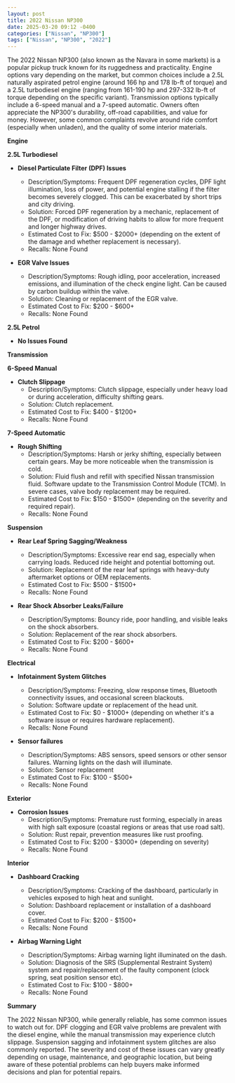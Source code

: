 ```yaml
---
layout: post
title: 2022 Nissan NP300
date: 2025-03-20 09:12 -0400
categories: ["Nissan", "NP300"]
tags: ["Nissan", "NP300", "2022"]
---
```

The 2022 Nissan NP300 (also known as the Navara in some markets) is a popular pickup truck known for its ruggedness and practicality. Engine options vary depending on the market, but common choices include a 2.5L naturally aspirated petrol engine (around 166 hp and 178 lb-ft of torque) and a 2.5L turbodiesel engine (ranging from 161-190 hp and 297-332 lb-ft of torque depending on the specific variant). Transmission options typically include a 6-speed manual and a 7-speed automatic. Owners often appreciate the NP300's durability, off-road capabilities, and value for money. However, some common complaints revolve around ride comfort (especially when unladen), and the quality of some interior materials.

**Engine**

**2.5L Turbodiesel**

*   **Diesel Particulate Filter (DPF) Issues**
    *   Description/Symptoms: Frequent DPF regeneration cycles, DPF light illumination, loss of power, and potential engine stalling if the filter becomes severely clogged. This can be exacerbated by short trips and city driving.
    *   Solution: Forced DPF regeneration by a mechanic, replacement of the DPF, or modification of driving habits to allow for more frequent and longer highway drives.
    *   Estimated Cost to Fix: $500 - $2000+ (depending on the extent of the damage and whether replacement is necessary).
    *   Recalls: None Found

*   **EGR Valve Issues**
    *   Description/Symptoms: Rough idling, poor acceleration, increased emissions, and illumination of the check engine light. Can be caused by carbon buildup within the valve.
    *   Solution: Cleaning or replacement of the EGR valve.
    *   Estimated Cost to Fix: $200 - $600+
    *   Recalls: None Found

**2.5L Petrol**

*   **No Issues Found**

**Transmission**

**6-Speed Manual**

*   **Clutch Slippage**
    *   Description/Symptoms: Clutch slippage, especially under heavy load or during acceleration, difficulty shifting gears.
    *   Solution: Clutch replacement.
    *   Estimated Cost to Fix: $400 - $1200+
    *   Recalls: None Found

**7-Speed Automatic**

*   **Rough Shifting**
    * Description/Symptoms: Harsh or jerky shifting, especially between certain gears. May be more noticeable when the transmission is cold.
    * Solution: Fluid flush and refill with specified Nissan transmission fluid. Software update to the Transmission Control Module (TCM). In severe cases, valve body replacement may be required.
    * Estimated Cost to Fix: $150 - $1500+ (depending on the severity and required repair).
    * Recalls: None Found

**Suspension**

*   **Rear Leaf Spring Sagging/Weakness**
    *   Description/Symptoms: Excessive rear end sag, especially when carrying loads. Reduced ride height and potential bottoming out.
    *   Solution: Replacement of the rear leaf springs with heavy-duty aftermarket options or OEM replacements.
    *   Estimated Cost to Fix: $500 - $1500+
    *   Recalls: None Found

*   **Rear Shock Absorber Leaks/Failure**
    *   Description/Symptoms: Bouncy ride, poor handling, and visible leaks on the shock absorbers.
    *   Solution: Replacement of the rear shock absorbers.
    *   Estimated Cost to Fix: $200 - $600+
    *   Recalls: None Found

**Electrical**

*   **Infotainment System Glitches**
    *   Description/Symptoms: Freezing, slow response times, Bluetooth connectivity issues, and occasional screen blackouts.
    *   Solution: Software update or replacement of the head unit.
    *   Estimated Cost to Fix: $0 - $1000+ (depending on whether it's a software issue or requires hardware replacement).
    *   Recalls: None Found

*   **Sensor failures**
    *   Description/Symptoms: ABS sensors, speed sensors or other sensor failures. Warning lights on the dash will illuminate.
    *   Solution: Sensor replacement
    *   Estimated Cost to Fix: $100 - $500+
    *   Recalls: None Found

**Exterior**

*   **Corrosion Issues**
    *   Description/Symptoms: Premature rust forming, especially in areas with high salt exposure (coastal regions or areas that use road salt).
    *   Solution: Rust repair, prevention measures like rust proofing.
    *   Estimated Cost to Fix: $200 - $3000+ (depending on severity)
    *   Recalls: None Found

**Interior**

*   **Dashboard Cracking**
    *   Description/Symptoms: Cracking of the dashboard, particularly in vehicles exposed to high heat and sunlight.
    *   Solution: Dashboard replacement or installation of a dashboard cover.
    *   Estimated Cost to Fix: $200 - $1500+
    *   Recalls: None Found

*   **Airbag Warning Light**
    *   Description/Symptoms: Airbag warning light illuminated on the dash.
    *   Solution: Diagnosis of the SRS (Supplemental Restraint System) system and repair/replacement of the faulty component (clock spring, seat position sensor etc).
    *   Estimated Cost to Fix: $100 - $800+
    *   Recalls: None Found

**Summary**

The 2022 Nissan NP300, while generally reliable, has some common issues to watch out for. DPF clogging and EGR valve problems are prevalent with the diesel engine, while the manual transmission may experience clutch slippage. Suspension sagging and infotainment system glitches are also commonly reported. The severity and cost of these issues can vary greatly depending on usage, maintenance, and geographic location, but being aware of these potential problems can help buyers make informed decisions and plan for potential repairs.

